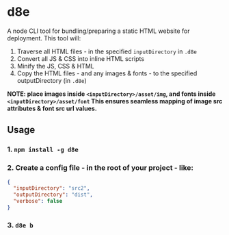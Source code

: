 # d8e

A node CLI tool for bundling/preparing a static HTML website for deployment. This tool will:

1. Traverse all HTML files - in the specified `inputDirectory` in `.d8e`
2. Convert all JS & CSS into inline HTML scripts
3. Minify the JS, CSS & HTML
4. Copy the HTML files - and any images & fonts - to the specified outputDirectory (in `.d8e`)

**NOTE: place images inside `<inputDirectory>/asset/img`, and fonts inside `<inputDirectory>/asset/font` This ensures
seamless mapping of image src attributes & font src url values.**

## Usage

### 1. `npm install -g d8e`

### 2. Create a config file - in the root of your project - like:

```JSON
{
  "inputDirectory": "src2",
  "outputDirectory": "dist",
  "verbose": false
}
```

### 3. `d8e b`
